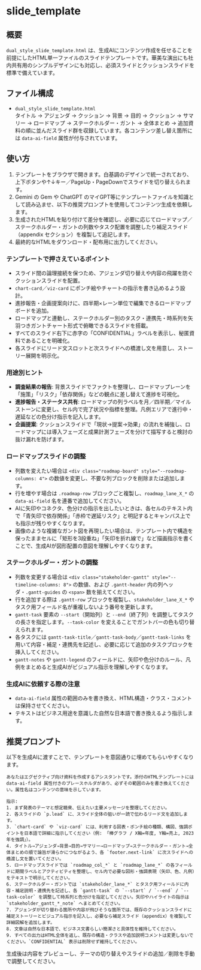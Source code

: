 # slide_template

## 概要
`dual_style_slide_template.html` は、生成AIにコンテンツ作成を任せることを前提にしたHTML単一ファイルのスライドテンプレートです。華美な演出にも社内共有用のシンプルデザインにも対応し、必須スライドとクッションスライドを標準で備えています。

## ファイル構成
- `dual_style_slide_template.html`  
  タイトル → アジェンダ → クッション → 背景 → 目的 → クッション → サマリー → ロードマップ → ステークホルダー・ガント → 全体まとめ → 追加資料の順に並んだスライド群を収録しています。各コンテンツ差し替え箇所には `data-ai-field` 属性が付与されています。

## 使い方
1. テンプレートをブラウザで開きます。白基調のデザインで統一されており、上下ボタンや↑↓キー／PageUp・PageDownでスライドを切り替えられます。
2. Gemini の Gem や ChatGPT のマイGPT等にテンプレートファイルを知識として読み込ませ、以下の推奨プロンプトを使用してコンテンツ生成を依頼します。
3. 生成されたHTMLを貼り付けて差分を確認し、必要に応じてロードマップ／ステークホルダー・ガントの列数やタスク配置を調整したり補足スライド（appendix セクション）を複製して追記します。
4. 最終的なHTMLをダウンロード・配布用に出力してください。

### テンプレートで押さえているポイント
- スライド間の論理接続を保つため、アジェンダ切り替えや内容の飛躍を防ぐクッションスライドを配置。
- `chart-card`／`viz-card` にポンチ絵やチャートの指示を書き込めるよう設計。
- 進捗報告・企画提案向けに、四半期×レーン単位で編集できるロードマップボードを追加。
- ロードマップと連動し、ステークホルダー別のタスク・連携先・時系列を矢羽つきガントチャート形式で俯瞰できるスライドを搭載。
- すべてのスライド右下に赤字の「CONFIDENTIAL」ラベルを表示し、秘匿資料であることを明確化。
- 各スライドにリード文スロットと次スライドへの橋渡し文を用意し、ストーリー展開を明示化。

### 用途別ヒント
- **調査結果の報告**: 背景スライドでファクトを整理し、ロードマップレーンを「施策」「リスク」「依存関係」などの観点に差し替えて進捗を可視化。
- **進捗報告・ステータス共有**: ロードマップの列ラベルを月／四半期／マイルストーンに変更し、セル内で完了状況や指標を整理。凡例エリアで進行中・遅延などの色分け指示を記入します。
- **企画提案**: クッションスライドで「現状→提案→効果」の流れを補強し、ロードマップには導入フェーズと成果計測フェーズを分けて描写すると検討の抜け漏れを防げます。

### ロードマップスライドの調整
- 列数を変えたい場合は `<div class="roadmap-board" style="--roadmap-columns: 4">` の数値を変更し、不要な列ブロックを削除または追加します。
- 行を増やす場合は `.roadmap-row` ブロックごと複製し、`roadmap_lane_X_*` の `data-ai-field` 名を連番で追加してください。
- AIに矢印やコネクタ、色分けの指示を出したいときは、各セルのテキスト内で「青矢印で依存関係」「赤枠で遅延リスク」と明記するとキャンバス上でも指示が残りやすくなります。
- 画像のような複雑なガント図を再現したい場合は、テンプレート内で構造を保ったままセルに「矩形を3段重ね」「矢印を折れ線で」など描画指示を書くことで、生成AIが図形配置の意図を理解しやすくなります。

### ステークホルダー・ガントの調整
- 列数を変更する場合は `<div class="stakeholder-gantt" style="--timeline-columns: 8">` の数値、および `.gantt-header` 内の列ヘッダ・`.gantt-guides` の `<span>` 数を揃えてください。
- 行を追加する際は `.gantt-row` ブロックを複製し、`stakeholder_lane_X_*` やタスク用フィールド名が重複しないよう番号を更新します。
- `gantt-task` 要素の `--start`（開始列）と `--end`（終了列）を調整してタスクの長さを指定します。`--task-color` を変えることでガントバーの色も切り替えられます。
- 各タスクには `gantt-task-title`／`gantt-task-body`／`gantt-task-links` を用いて内容・補足・連携先を記述し、必要に応じて追加のタスクブロックを挿入してください。
- `gantt-notes` や `gantt-legend` のフィールドに、矢印や色分けのルール、凡例をまとめると生成AIがビジュアル指示を理解しやすくなります。

### 生成AIに依頼する際の注意
- `data-ai-field` 属性の範囲のみを書き換え、HTML構造・クラス・コメントは保持させてください。
- テキストはビジネス用途を意識した自然な日本語で書き換えるよう指示します。

## 推奨プロンプト
以下を生成AIに渡すことで、テンプレートを意図通りに埋めてもらいやすくなります。

```text
あなたはエグゼクティブ向け資料を作成するアシスタントです。添付のHTMLテンプレートには data-ai-field 属性付きのプレースホルダがあり、必ずその範囲のみを書き換えてください。属性名はコンテンツの意味を示しています。

指示:
1. まず発表のテーマと想定聴衆、伝えたい主要メッセージを整理してください。
2. 各スライドの `p.lead` に、スライド全体の狙いが一読で伝わるリード文を追加します。
3. `chart-card` や `viz-card` には、利用する図表・ポンチ絵の種類、構図、強調ポイントを日本語で詳細に指示してください（例: 「棒グラフ / X軸=年度, Y軸=売上, 2023年を強調」）。
4. タイトル→アジェンダ→背景→目的→サマリー→ロードマップ→ステークホルダー・ガント→全体まとめの順で論旨が滑らかにつながるよう、各 `footer.next-link` に次スライドへの橋渡し文を置いてください。
5. ロードマップスライドでは `roadmap_col_*` と `roadmap_lane_*` の各フィールドに期間ラベルとアクティビティを整理し、セル内で必要な図形・強調表現（矢印、色、凡例）をテキストで明示してください。
6. ステークホルダー・ガントでは `stakeholder_lane_*` とタスク用フィールドに内容・補足説明・連携先を記述し、各 `gantt-task` の `--start` / `--end` / `--task-color` を調整して時系列と色分けを指定してください。矢印やハイライトの指示は `stakeholder_gantt_*_note` へまとめてください。
7. アジェンダが切り替わる箇所や内容が飛びそうな箇所では、既存のクッションスライドに補足ストーリーとビジュアル指示を記入し、必要なら補足スライド（appendix）を複製して詳細図解を追加します。
8. 文章は自然な日本語で、ビジネス文書らしい簡潔さと具体性を維持してください。
9. すべての出力はHTML全体を返し、既存の構造・クラスや追加説明コメントは変更しないでください。`CONFIDENTIAL` 表示は削除せず維持してください。
```

生成後は内容をプレビューし、テーマの切り替えやスライドの追加／削除を手動で調整してください。
